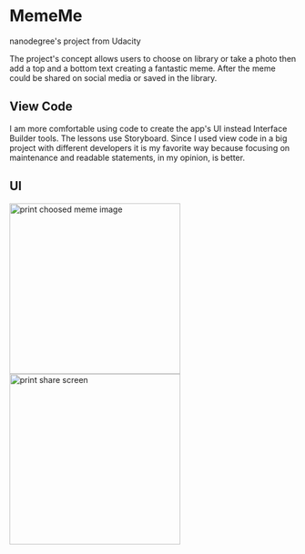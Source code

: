 # MemeMe
nanodegree's project from Udacity

The project's concept allows users to choose on library or take a photo then add a top and a bottom text creating a fantastic meme. After the meme could be shared on social media or saved in the library.

## View Code

I am more comfortable using code to create the app's UI instead Interface Builder tools. The lessons use Storyboard. 
Since I used view code in a big project with different developers it is my favorite way because focusing on maintenance and readable statements, in my opinion, is better.

## UI

<img src="https://github.com/RoberthSiqueira/MemeMe/assets/8548502/fc821304-2d6a-49be-aabd-ba53b61ad8cb.png" width="300" alt="print choosed meme image">
<br/>
<img src="https://github.com/RoberthSiqueira/MemeMe/assets/8548502/747d01af-d36f-4e48-bd7f-1107e67f536b.png" width="300" alt="print share screen">
